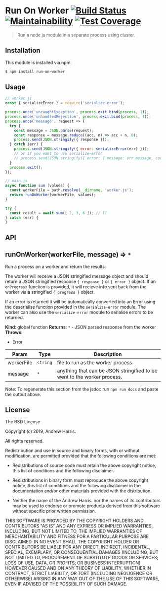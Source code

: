 # Run On Worker [![Build Status](https://api.travis-ci.com/noblesamurai/node-run-on-worker.svg?branch=master)](http://travis-ci.com/noblesamurai/node-run-on-worker) [![Maintainability](https://api.codeclimate.com/v1/badges/8eedb3b307882391272e/maintainability)](https://codeclimate.com/github/noblesamurai/node-run-on-worker/maintainability) [![Test Coverage](https://api.codeclimate.com/v1/badges/8eedb3b307882391272e/test_coverage)](https://codeclimate.com/github/noblesamurai/node-run-on-worker/test_coverage)

> Run a node.js module in a separate process using cluster.

## Installation

This module is installed via npm:

``` bash
$ npm install run-on-worker
```

## Usage

```js
// worker.js
const { serializeError } = require('serialize-error');

process.once('uncaughtException', process.exit.bind(process, 1));
process.once('unhandledRejection', process.exit.bind(process, 1));
process.once('message', request => {
  try {
    const message = JSON.parse(request);
    const response = message.reduce((acc, n) => acc + n, 0);
    process.send(JSON.stringify({ response }));
  } catch (err) {
    process.send(JSON.stringify({ error: serializeError(err) }));
    // or if you want to use serialize-error
    // process.send(JSON.stringify({ error: { message: err.message, code: 42 } });
  }
  process.exit();
});

// main.js
async function sum (values) {
  const workerFile = path.resolve(__dirname, 'worker.js');
  return runOnWorker(workerFile, values);
}

try {
  const result = await sum([ 2, 3, 6 ]); // 11
} catch (err) {
}
```

## API

<a name="runOnWorker"></a>

## runOnWorker(workerFile, message) ⇒ <code>\*</code>
Run a process on a worker and return the results.

The worker will receive a JSON stringified message object and should return
a JSON stringified response `{ response }` or `{ error }` object. If an
`onProgress` function is provided, it will recieve info sent back from the
worker via a stringified `{ progress }` object.

If an error is returned it will be automatically converted into an Error
using the deserialise function provided in the `serialize-error` module. The
worker can also use the `serialize-error` module to serialise errors to be
returned.

**Kind**: global function
**Returns**: <code>\*</code> - JSON.parsed response from the worker
**Throws**:

- Error


| Param | Type | Description |
| --- | --- | --- |
| workerFile | <code>string</code> | file to run as the worker process |
| message | <code>\*</code> | anything that can be JSON stringified to be went to the   worker process. |

Note: To regenerate this section from the jsdoc run `npm run docs` and paste
the output above.

## License

The BSD License

Copyright (c) 2019, Andrew Harris.

All rights reserved.

Redistribution and use in source and binary forms, with or without modification,
are permitted provided that the following conditions are met:

* Redistributions of source code must retain the above copyright notice, this
  list of conditions and the following disclaimer.

* Redistributions in binary form must reproduce the above copyright notice, this
  list of conditions and the following disclaimer in the documentation and/or
  other materials provided with the distribution.

* Neither the name of the Andrew Harris. nor the names of its
  contributors may be used to endorse or promote products derived from
  this software without specific prior written permission.

THIS SOFTWARE IS PROVIDED BY THE COPYRIGHT HOLDERS AND CONTRIBUTORS "AS IS" AND
ANY EXPRESS OR IMPLIED WARRANTIES, INCLUDING, BUT NOT LIMITED TO, THE IMPLIED
WARRANTIES OF MERCHANTABILITY AND FITNESS FOR A PARTICULAR PURPOSE ARE
DISCLAIMED. IN NO EVENT SHALL THE COPYRIGHT HOLDER OR CONTRIBUTORS BE LIABLE FOR
ANY DIRECT, INDIRECT, INCIDENTAL, SPECIAL, EXEMPLARY, OR CONSEQUENTIAL DAMAGES
(INCLUDING, BUT NOT LIMITED TO, PROCUREMENT OF SUBSTITUTE GOODS OR SERVICES;
LOSS OF USE, DATA, OR PROFITS; OR BUSINESS INTERRUPTION) HOWEVER CAUSED AND ON
ANY THEORY OF LIABILITY, WHETHER IN CONTRACT, STRICT LIABILITY, OR TORT
(INCLUDING NEGLIGENCE OR OTHERWISE) ARISING IN ANY WAY OUT OF THE USE OF THIS
SOFTWARE, EVEN IF ADVISED OF THE POSSIBILITY OF SUCH DAMAGE.
